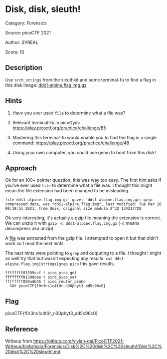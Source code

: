# Disk, disk, sleuth!

Category: Forensics

Source: picoCTF 2021

Author: SYREAL

Score: 10

## Description

Use `srch_strings` from the sleuthkit and some terminal-fu to find a flag in this disk image: [dds1-alpine.flag.img.gz](https://mercury.picoctf.net/static/ac394d24f88e51a09cc909687cf6d853/dds1-alpine.flag.img.gz)

## Hints

1. Have you ever used `file` to determine what a file was?

2. Relevant terminal-fu in picoGym: https://play.picoctf.org/practice/challenge/85
3. Mastering this terminal-fu would enable you to find the flag in a single command: https://play.picoctf.org/practice/challenge/48
4. Using your own computer, you could use qemu to boot from this disk!

## Approach

Ok for an 100+ pointer question, this was way too easy. The first hint asks if you've ever used `file` to determine what a file was. I thought this might mean the file extension had been changed to be misleading.

```
file dds1-alpine.flag.img.gz` gave: `dds1-alpine.flag.img.gz: gzip compressed data, was "dds1-alpine.flag.img", last modified: Tue Mar 16 00:19:51 2021, from Unix, original size modulo 2^32 134217728
```

Ok very interesting, it's actually a gzip file meaning the extension is correct. We can unzip it with `gzip -d dds1-alpine.flag.img.gz` (`-d` means decompress aka unzip)

A [file](https://store7.gofile.io/download/7gZCkt/8d07bc9a337759e1b988fb050d6d14a1/dds1-alpine.flag.img) was extracted from the gzip file. I attempted to open it but that didn't work so I read the next hints.

The next hints were pointing to `grep` and outputing to a file. I thought I might as well try that but wasn't expecting any results. `cat dds1-alpine.flag.img|strings|grep pico` this gave results.

```
ffffffff81399ccf t pirq_pico_get
ffffffff81399cee t pirq_pico_set
ffffffff820adb46 t pico_router_probe
  SAY picoCTF{f0r3ns1c4t0r_n30phyt3_ad5c96c0}
```

## Flag

picoCTF{f0r3ns1c4t0r_n30phyt3_ad5c96c0}

## Reference

Writeup from https://github.com/vivian-dai/PicoCTF2021-Writeup/blob/main/Forensics/Disk%2C%20disk%2C%20sleuth!/Disk%2C%20disk%2C%20sleuth!.md